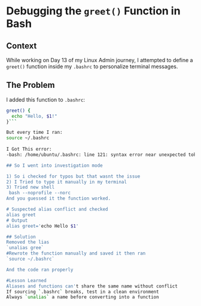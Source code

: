 #  Debugging the `greet()` Function in Bash

##  Context
While working on Day 13 of my Linux Admin journey, I attempted to define a `greet()` function inside my `.bashrc` to personalize terminal messages.

##  The Problem

I added this function to `.bashrc`:
```bash
greet() {
  echo "Hello, $1!"
}```

But every time I ran:
source ~/.bashrc
 
I Got This error: 
-bash: /home/ubuntu/.bashrc: line 121: syntax error near unexpected token `('

## So I went into investigation mode

1) So i checked for typos but that wasnt the issue
2) I Tried to type it manually in my terminal
3) Tried new shell 
 bash --noprofile --norc
And you guessed it the function worked.

# Suspected alias conflict and checked
alias greet
# Output 
alias greet='echo Hello $1'

## Solution 
Removed the lias 
`unalias gree`
#Rewrote the function manually and saved it then ran 
`source ~/.bashrc`

And the code ran properly

#Lesson Learned
Aliases and functions can't share the same name without conflict
If sourcing `.bashrc` breaks, test in a clean environment
Always `unalias` a name before converting into a function
